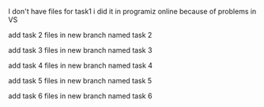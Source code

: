 I don't have files for task1 i did it in programiz online because of problems in VS

add task 2 files in new branch named task 2

add task 3 files in new branch named task 3

add task 4 files in new branch named task 4

add task 5 files in new branch named task 5

add task 6 files in new branch named task 6

